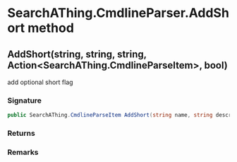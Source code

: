 # SearchAThing.CmdlineParser.AddShort method
## AddShort(string, string, string, Action<SearchAThing.CmdlineParseItem>, bool)
add optional short flag

### Signature
```csharp
public SearchAThing.CmdlineParseItem AddShort(string name, string description, string valueName = null, Action<SearchAThing.CmdlineParseItem> globalFlagAction = null, bool globalFlagActionNested = True)
```
### Returns

### Remarks

